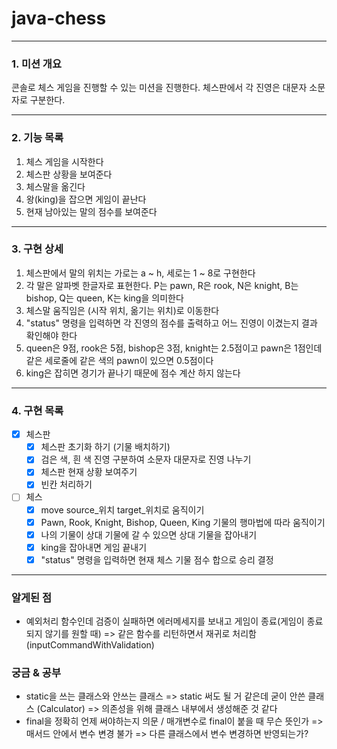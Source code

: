 # java-chess

---

### 1. 미션 개요
콘솔로 체스 게임을 진행할 수 있는 미션을 진행한다. 체스판에서 각 진영은 대문자 소문자로 구분한다.

---
### 2. 기능 목록
1. 체스 게임을 시작한다
2. 체스판 상황을 보여준다
3. 체스말을 옮긴다
4. 왕(king)을 잡으면 게임이 끝난다
5. 현재 남아있는 말의 점수를 보여준다

---
### 3. 구현 상세
1. 체스판에서 말의 위치는 가로는 a ~ h, 세로는 1 ~ 8로 구현한다
2. 각 말은 알파벳 한글자로 표현한다. P는 pawn, R은 rook, N은 knight, B는 bishop, Q는 queen, K는 king을 의미한다
3. 체스말 움직임은 (시작 위치, 옮기는 위치)로 이동한다
4. "status" 명령을 입력하면 각 진영의 점수를 출력하고 어느 진영이 이겼는지 결과 확인해야 한다
5. queen은 9점, rook은 5점, bishop은 3점, knight는 2.5점이고 pawn은 1점인데 같은 세로줄에 같은 색의 pawn이 있으면 0.5점이다
6. king은 잡히면 경기가 끝나기 때문에 점수 계산 하지 않는다

---
### 4. 구현 목록
- [x] 체스판
    - [x] 체스판 초기화 하기 (기물 배치하기)
    - [x] 검은 색, 흰 색 진영 구분하여 소문자 대문자로 진영 나누기
    - [x] 체스판 현재 상황 보여주기
    - [x] 빈칸 처리하기
- [ ] 체스
    - [x] move source_위치 target_위치로 움직이기
    - [x] Pawn, Rook, Knight, Bishop, Queen, King 기물의 행마법에 따라 움직이기
    - [x] 나의 기물이 상대 기물에 갈 수 있으면 상대 기물을 잡아내기
    - [x] king을 잡아내면 게임 끝내기
    - [x] "status" 명령을 입력하면 현재 체스 기물 점수 합으로 승리 결정
  
---
### 알게된 점
- 예외처리 함수인데 검증이 실패하면 에러메세지를 보내고 게임이 종료(게임이 종료되지 않기를 원할 때) => 같은 함수를 리턴하면서 재귀로 처리함(inputCommandWithValidation)

### 궁금 & 공부
- static을 쓰는 클래스와 안쓰는 클래스 => static 써도 될 거 같은데 굳이 안쓴 클래스 (Calculator) => 의존성을 위해 클래스 내부에서 생성해준 것 같다 
- final을 정확히 언제 써야하는지 의문 / 매개변수로 final이 붙을 때 무슨 뜻인가 => 매서드 안에서 변수 변경 불가 => 다른 클래스에서 변수 변경하면 반영되는가?